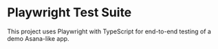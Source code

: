 # Playwright Test Suite

This project uses Playwright with TypeScript for end-to-end testing of a demo Asana-like app.
